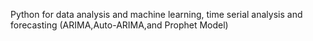 Python for data analysis and machine learning, time serial analysis and forecasting (ARIMA,Auto-ARIMA,and Prophet Model)
